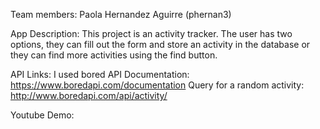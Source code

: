 Team members: Paola Hernandez Aguirre (phernan3)

App Description: This project is an activity tracker. The user has two options, they can fill out the form and store an activity in the database or they can find more activities using the find button. 


API Links: 
I used bored API
Documentation: https://www.boredapi.com/documentation
Query for a random activity: http://www.boredapi.com/api/activity/ 


Youtube Demo: 

